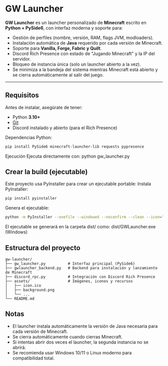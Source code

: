 # GW Launcher

**GW Launcher** es un launcher personalizado de **Minecraft** escrito en **Python + PySide6**, con interfaz moderna y soporte para:

- Gestión de perfiles (nombre, versión, RAM, flags JVM, modloaders).
- Instalación automática de **Java** requerido por cada versión de Minecraft.
- Soporte para **Vanilla, Forge, Fabric y Quilt**.
- Discord Rich Presence con estado de "Jugando Minecraft" y la IP del servidor.
- Bloqueo de instancia única (solo un launcher abierto a la vez).
- Se minimiza a la bandeja del sistema mientras Minecraft está abierto y se cierra automáticamente al salir del juego.

---

## Requisitos

Antes de instalar, asegúrate de tener:

- Python **3.10+**
- [Git](https://git-scm.com/downloads)
- Discord instalado y abierto (para el Rich Presence)

Dependencias Python:

```bash
pip install PySide6 minecraft-launcher-lib requests pypresence
```

Ejecución
Ejecuta directamente con: python gw_launcher.py

## Crear la build (ejecutable)
Este proyecto usa PyInstaller para crear un ejecutable portable:
Instala PyInstaller:
```bash
pip install pyinstaller
```

Genera el ejecutable:
```bash
python -m PyInstaller --onefile --windowed --noconfirm --clean --icon="%CD%\src\assets\icon.ico" --add-data "src/assets;assets" --name "GWLauncher" src/gw_launcher.py
```
El ejecutable se generará en la carpeta dist/ como:
dist/GWLauncher.exe   (Windows)

## Estructura del proyecto
```
gw-launcher/
├── gw_launcher.py          # Interfaz principal (PySide6)
├── gwlauncher_backend.py   # Backend para instalación y lanzamiento de Minecraft
├── discord_rpc.py          # Integración con Discord Rich Presence
├── assets/                 # Imágenes, iconos y recursos
│   ├── icon.ico
│   ├── background.png
│   └── ...
└── README.md
```
## Notas
- El launcher instala automáticamente la versión de Java necesaria para cada versión de Minecraft.
- Se cierra automáticamente cuando cierras Minecraft.
- Si intentas abrir dos veces el launcher, la segunda instancia no se abrirá.
- Se recomienda usar Windows 10/11 o Linux moderno para compatibilidad total.

